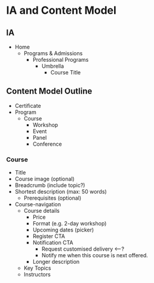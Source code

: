 # IA and Content Model

## IA

* Home
  * Programs & Admissions
    * Professional Programs
      * Umbrella
        * Course Title

## Content Model Outline

* Certificate
* Program
  * Course
    * Workshop
    * Event
    * Panel
    * Conference

### Course

* Title
* Course image \(optional\)
* Breadcrumb \(include topic?\)
* Shortest description \(max: 50 words\)
  * Prerequisites \(optional\)
* Course-navigation
  * Course details
    * Price
    * Format \(e.g. 2-day workshop\)
    * Upcoming dates \(picker\)
    * Register CTA
    * Notification CTA
      * Request customised delivery &lt;--?
      * Notify me when this course is next offered.
    * Longer description
  * Key Topics
  * Instructors


